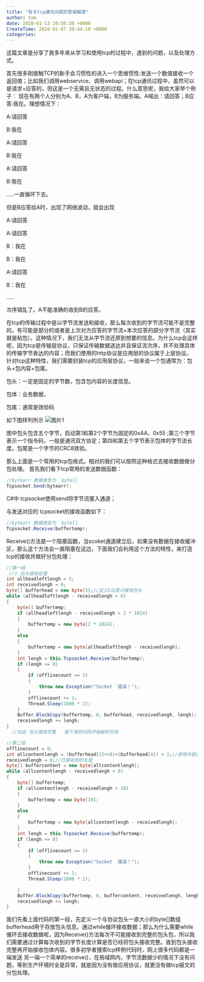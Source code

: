 ```yaml
---
title: "有关tcp通讯问题的答疑解惑"
author: tom
date: 2020-01-13 20:56:38 +0800
CreateTime: 2020-01-07 20:44:18 +0800
categories: 
---
```

这篇文章是分享了我多年来从学习和使用tcp的过程中，遇到的问题，以及处理方式。

首先很多刚接触TCP的新手会习惯性的进入一个思维惯性:发送一个数值接收一个返回值；比如我们调用webservice、调用webapi；在tcp通讯过程中，虽然可以是请求+应答的，但这是一个无需且无状态的过程。什么意思呢，我给大家举个例子：
现在有两个人分别为A、B，A为客户端，B为服务端。A喊出：请回答；B应答:我在。理想情况下：

A:请回答

B:我在

A:请回答

B:我在

A:请回答

B:我在

.....一直循环下去。

但是B应答给A时，出现了网络波动，就会出现

A:请回答

A:请回答

B：我在

B：我在

A:请回答

B：我在

.....

次序错乱了。A不能准确的收到B的应答。

在tcp的传输过程中是以字节流发送和接收，那么每次收到的字节流可能不是完整的，有可能是部分的或者是上次对方应答的字节流+本次应答的部分字节流（其实就是粘包）。这种情况下，我们无法从字节流还原到想要的信息。为什么tcp会这样呢，因为tcp是传输层协议，只保证传输数据送达并且保证流次序，并不处理具体的传输字节表达的内容；而我们使用的http协议是应用层的协议属于上层协议。
针对tcp这种特性，我们需要封装tcp的应用层协议，一般来说一个包通常为：包头+包内容+包尾。

包头：一定是固定的字节数，包含包内容的长度信息。

包体：业务数据，


包尾：通常是效验码

如下图样列所示
![图片1](/asset/TIM截图20200113173008.png)

图中包头包含五个字节，启动第1和第2个字节为固定的0xAA、0x55 ;第三个字节表示一个指令码，一般是通讯双方协定；第四和第五个字节表示包体的字节流长度。包尾是一个字节的CRC8效验。

那么上面是一个常用的tcp包格式。相对的我们可以按照这种格式去接收数据做分包处理。
首先我们看下tcp常用的发送数据函数：
```csharp
//bytearr 数据类型为  byte[]
Tcpsocket.Send(bytearr);
```
C#中 tcpsocket使用send将字节流塞入通道；

与发送对应的 tcpsocket的接收函数如下：

```csharp
//bytearr 数据类型为  byte[]
Tcpsocket.Receive(buffertemp);

```

Receive()方法是一个阻塞函数，当scoket通道建立后，如果没有数据在接收缓冲区，那么这个方法会一直阻塞在这边，下面我们会利用这个方法的特性，来打造tcp的接收并做好分包处理：
```csharp
//第一段
 //1.包头接收处理
int allheadleftlengh = 5;
int receivedlengh = 0;
byte[] bufferhead = new byte[5];//定义5位是只接收包头
while (allheadleftlengh - receivedlengh > 0)
{
    byte[] buffertemp;
    if (allheadleftlengh - receivedlengh > 2 * 1024)
    {
        buffertemp = new byte[2 * 1024];
    }
    else
    {
        buffertemp = new byte[allheadleftlengh - receivedlengh];
    }
    int lengh = this.Tcpsocket.Receive(buffertemp);
    if (lengh <= 0)
    {
        if (offlinecount == 3)
        {
            throw new Exception("Socket  错误！");
        }
        offlinecount += 1;
        Thread.Sleep(1000 * 2);
    }
    Buffer.BlockCopy(buffertemp, 0, bufferhead, receivedlengh, lengh);
    receivedlengh += lengh;
}
  //到此 包头接收完整   接下来的代码开始解析包体

//第二段
offlinecount = 0;
int allcontentlengh = (bufferhead[3]<<8)+(bufferhead[4]) + 1;//获得内容长度+校验位长度1
receivedlengh = 0;//已接收到的长度
byte[] buffercontent = new byte[allcontentlengh];
while (allcontentlengh - receivedlengh > 0)
{
    byte[] buffertemp;
    if (allcontentlengh - receivedlengh > 10)
    {
        buffertemp = new byte[10];
    }
    else
    {
        buffertemp = new byte[allcontentlengh - receivedlengh];
    }
    int lengh = this.Tcpsocket.Receive(buffertemp);
    if (lengh <= 0)
    {
        if (offlinecount == 3)
        {
            throw new Exception("Socket  错误！");
        }
        offlinecount += 1;
        Thread.Sleep(1000 * 2);

    }
    Buffer.BlockCopy(buffertemp, 0, buffercontent, receivedlengh, lengh);
    receivedlengh += lengh;
}
```
我们先看上面代码的第一段，先定义一个与协议包头一直大小的byte[]数组bufferhead用于存放包头信息。通过while循环接收数据；那么为什么需要while循环去接收数据呢，因为Receive()方法每次不可能接收到完整的包头包，所以我们需要通过计算每次收到的字节长度计算是否已经将包头接收完整。直到包头接收完整再开始接收包体内容。很多初学者搜索tcp样例代码时，网上很多代码都是一端发送 另一端一个简单的receive()，在局域网内，字节流数据少的情况下没有问题，等到生产环境时全是异常，就是因为没有做应用协议，就更没有做tcp报文的分包处理。

